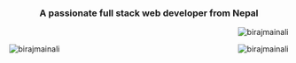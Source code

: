 <h3 align="center">A passionate full stack web developer from Nepal</h3>

<p align="right"> <img src="https://komarev.com/ghpvc/?username=birajmainali&label=Profile%20views&color=0e75b6&style=flat" alt="birajmainali" /> </p>

<div style="display: inline; margin:auto;">
  
<p><img align="left" src="https://github-readme-stats.vercel.app/api/top-langs?username=birajmainali&show_icons=true&locale=en&layout=compact" alt="birajmainali" /></p>

<p><img align="right" src="https://github-readme-stats.vercel.app/api?username=birajmainali&show_icons=true&locale=en" alt="birajmainali" /></p>
  
  </div>
